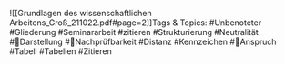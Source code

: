 
![[Grundlagen des wissenschaftlichen Arbeitens_Groß_211022.pdf#page=2]]Tags & Topics:
   #Unbenoteter
   #Gliederung
   #Seminararbeit
   #zitieren
   #Strukturierung
   #Neutralität
   #Darstellung
   #Nachprüfbarkeit
   #Distanz
   #Kennzeichen
   #Anspruch
   #Tabell
   #Tabellen
   #Zitieren